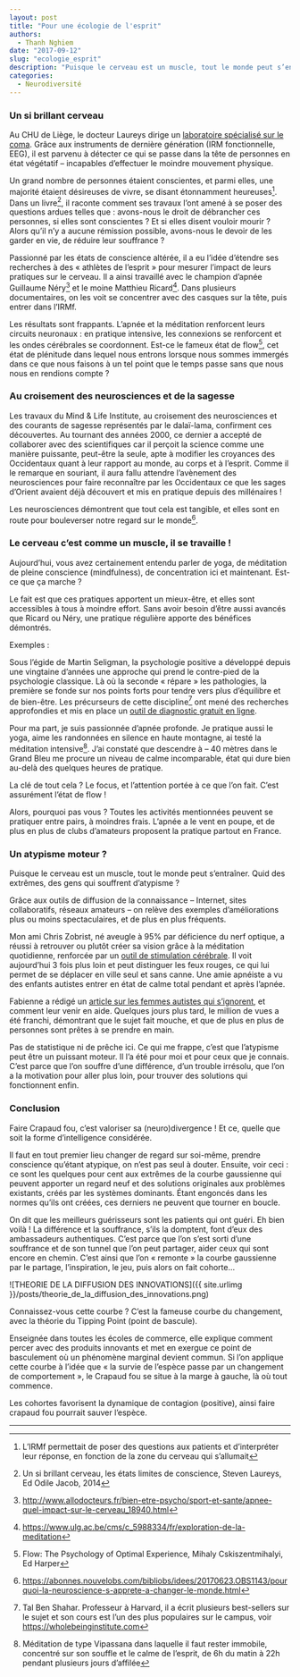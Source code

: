 ```yaml
---
layout: post
title: "Pour une écologie de l'esprit"
authors: 
  - Thanh Nghiem
date: "2017-09-12"
slug: "ecologie_esprit"
description: "Puisque le cerveau est un muscle, tout le monde peut s’entraîner. Quid des extrêmes, des gens qui souffrent d’atypisme ?"
categories:
  - Neurodiversité
---
```


### Un si brillant cerveau

Au CHU de Liège, le docteur Laureys dirige un [laboratoire spécialisé sur le coma][1]. Grâce aux instruments de dernière génération (IRM fonctionnelle, EEG), il est parvenu à détecter ce qui se passe dans la tête de personnes en état végétatif – incapables d’effectuer le moindre mouvement physique. 

Un grand nombre de personnes étaient conscientes, et parmi elles, une majorité étaient désireuses de vivre, se disant étonnamment heureuses[^1]. Dans un livre[^2], il raconte comment ses travaux l’ont amené à se poser des questions ardues telles que : avons-nous le droit de débrancher ces personnes, si elles sont conscientes ? Et si elles disent vouloir mourir ? Alors qu’il n’y a aucune rémission possible, avons-nous le devoir de les garder en vie, de réduire leur souffrance ?

Passionné par les états de conscience altérée, il a eu l’idée d’étendre ses recherches à des « athlètes de l’esprit » pour mesurer l’impact de leurs pratiques sur le cerveau. Il a ainsi travaillé avec le champion d’apnée Guillaume Néry[^3] et le moine Matthieu Ricard[^4]. Dans plusieurs documentaires, on les voit se concentrer avec des casques sur la tête, puis entrer dans l’IRMf. 

Les résultats sont frappants. L’apnée et la méditation renforcent leurs circuits neuronaux : en pratique intensive, les connexions se renforcent et les ondes cérébrales se coordonnent. Est-ce le fameux état de flow[^5], cet état de plénitude dans lequel nous entrons lorsque nous sommes immergés dans ce que nous faisons à un tel point que le temps passe sans que nous nous en rendions compte ?

### Au croisement des neurosciences et de la sagesse

Les travaux du Mind & Life Institute, au croisement des neurosciences et des courants de sagesse représentés par le dalaï-lama, confirment ces découvertes. Au tournant des années 2000, ce dernier a accepté de collaborer avec des scientifiques car il perçoit la science comme une manière puissante, peut-être la seule, apte à modifier les croyances des Occidentaux quant à leur rapport au monde, au corps et à l’esprit. Comme il le remarque en souriant, il aura fallu attendre l’avènement des neurosciences pour faire reconnaître par les Occidentaux ce que les sages d’Orient avaient déjà découvert et mis en pratique depuis des millénaires !

Les neurosciences démontrent que tout cela est tangible, et elles sont en route pour bouleverser notre regard sur le monde[^6].


### Le cerveau c’est comme un muscle, il se travaille !

Aujourd’hui, vous avez certainement entendu parler de yoga, de méditation de pleine conscience (mindfulness), de concentration ici et maintenant. Est-ce que ça marche ?

Le fait est que ces pratiques apportent un mieux-être, et elles sont accessibles à tous à moindre effort. Sans avoir besoin d’être aussi avancés que Ricard ou Néry, une pratique régulière apporte des bénéfices démontrés. 

Exemples :

Sous l’égide de Martin Seligman, la psychologie positive a développé depuis une vingtaine d’années une approche qui prend le contre-pied de la psychologie classique. Là où la seconde « répare » les pathologies, la première se fonde sur nos points forts pour tendre vers plus d’équilibre et de bien-être. Les précurseurs de cette discipline[^7] ont mené des recherches approfondies et mis en place un [outil de diagnostic gratuit en ligne][2].

Pour ma part, je suis passionnée d’apnée profonde. Je pratique aussi le yoga, aime les randonnées en silence en haute montagne, ai testé la méditation intensive[^8]. J’ai constaté que descendre à – 40 mètres dans le Grand Bleu me procure un niveau de calme incomparable, état qui dure bien au-delà des quelques heures de pratique.

La clé de tout cela ? Le focus, et l’attention portée à ce que l’on fait. C’est assurément l’état de flow !

Alors, pourquoi pas vous ? Toutes les activités mentionnées peuvent se pratiquer entre pairs, à moindres frais. L’apnée a le vent en poupe, et de plus en plus de clubs d’amateurs proposent la pratique partout en France.

### Un atypisme moteur ?

Puisque le cerveau est un muscle, tout le monde peut s’entraîner. Quid des extrêmes, des gens qui souffrent d’atypisme ?

Grâce aux outils de diffusion de la connaissance – Internet, sites collaboratifs, réseaux amateurs – on relève des exemples d’améliorations plus ou moins spectaculaires, et de plus en plus fréquents.

Mon ami Chris Zobrist, né aveugle à 95% par déficience du nerf optique, a réussi à retrouver ou plutôt créer sa vision grâce à la méditation quotidienne, renforcée par un [outil de stimulation cérébrale][3]. Il voit aujourd’hui 3 fois plus loin et peut distinguer les feux rouges, ce qui lui permet de se déplacer en ville seul et sans canne. Une amie apnéiste a vu des enfants autistes entrer en état de calme total pendant et après l’apnée.

Fabienne a rédigé un [article sur les femmes autistes qui s’ignorent][4], et comment leur venir en aide. Quelques jours plus tard, le million de vues a été franchi, démontrant que le sujet fait mouche, et que de plus en plus de personnes sont prêtes à se prendre en main.

Pas de statistique ni de prêche ici. Ce qui me frappe, c’est que l’atypisme peut être un puissant moteur. Il l’a été pour moi et pour ceux que je connais. C’est parce que l’on souffre d’une différence, d’un trouble irrésolu, que l’on a la motivation pour aller plus loin, pour trouver des solutions qui fonctionnent enfin.

### Conclusion

Faire Crapaud fou, c’est valoriser sa (neuro)divergence ! Et ce, quelle que soit la forme d’intelligence considérée.

Il faut en tout premier lieu changer de regard sur soi-même, prendre conscience qu’étant atypique, on n’est pas seul à douter. Ensuite, voir ceci : ce sont les quelques pour cent aux extrêmes de la courbe gaussienne qui peuvent apporter un regard neuf et des solutions originales aux problèmes existants, créés par les systèmes dominants. Étant engoncés dans les normes qu’ils ont créées, ces derniers ne peuvent que tourner en boucle.

On dit que les meilleurs guérisseurs sont les patients qui ont guéri. Eh bien voilà ! La différence et la souffrance, s’ils la domptent, font d’eux des ambassadeurs authentiques. C’est parce que l’on s’est sorti d’une souffrance et de son tunnel que l’on peut partager, aider ceux qui sont encore en chemin. C’est ainsi que l’on « remonte » la courbe gaussienne par le partage, l’inspiration, le jeu, puis alors on fait cohorte…


![THEORIE DE LA DIFFUSION DES INNOVATIONS]({{ site.urlimg }}/posts/theorie_de_la_diffusion_des_innovations.png)

Connaissez-vous cette courbe ? C’est la fameuse courbe du changement, avec la théorie du Tipping Point (point de bascule).

Enseignée dans toutes les écoles de commerce, elle explique comment percer avec des produits innovants et met en exergue ce point de basculement où un phénomène marginal devient commun. Si l’on applique cette courbe à l’idée que « la survie de l’espèce passe par un changement de comportement », le Crapaud fou se situe à la marge à gauche, là où tout commence. 

Les cohortes favorisent la dynamique de contagion (positive), ainsi faire crapaud fou pourrait sauver l’espèce.

---

[1]: https://www.youtube.com/watch?v=jqEq0Nt7MvM
[2]: https://www.viacharacter.org/www/
[3]: http://www.diytdcs.com/tag/christopher-zobrist/
[4]: https://theconversation.com/ces-femmes-autistes-qui-signorent-75998
[^1]: L’IRMf permettait de poser des questions aux patients et d’interpréter leur réponse, en fonction de la zone du cerveau qui s’allumait
[^2]: Un si brillant cerveau, les états limites de conscience, Steven Laureys, Ed Odile Jacob, 2014
[^3]: <http://www.allodocteurs.fr/bien-etre-psycho/sport-et-sante/apnee-quel-impact-sur-le-cerveau_18940.html>
[^4]: <https://www.ulg.ac.be/cms/c_5988334/fr/exploration-de-la-meditation>
[^5]: Flow: The Psychology of Optimal Experience, Mihaly Cskiszentmihalyi, Ed Harper
[^6]: <https://abonnes.nouvelobs.com/bibliobs/idees/20170623.OBS1143/pourquoi-la-neuroscience-s-apprete-a-changer-le-monde.html>
[^7]: Tal Ben Shahar. Professeur à Harvard, il a écrit plusieurs best-sellers sur le sujet et son cours est l’un des plus populaires sur le campus, voir <https://wholebeinginstitute.com>
[^8]: Méditation de type Vipassana dans laquelle il faut rester immobile, concentré sur son souffle et le calme de l’esprit, de 6h du matin à 22h pendant plusieurs jours d’affilée
